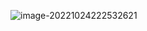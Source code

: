![image-20221024222532621](C:\Users\m-astrowang\AppData\Roaming\Typora\typora-user-images\image-20221024222532621.png)
